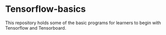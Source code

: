 # Tensorflow-basics
This repository holds some of the basic programs for learners to begin with Tensorflow and Tensorboard.
